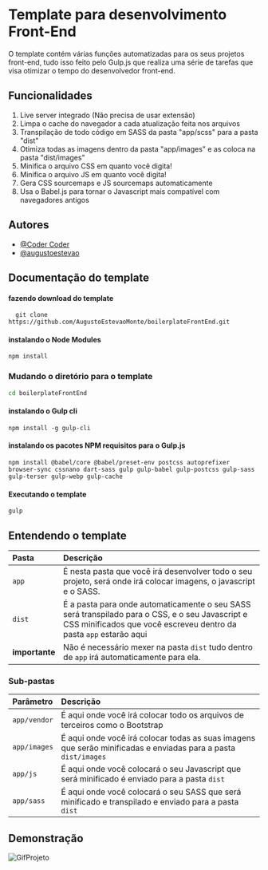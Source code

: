 
# Template para desenvolvimento Front-End

O template contém várias funções automatizadas para os seus projetos front-end, tudo isso feito pelo Gulp.js que realiza uma série de tarefas  que visa otimizar o tempo do desenvolvedor front-end.


## Funcionalidades 
1.  Live server integrado (Não precisa de usar extensão)
2.  Limpa o cache do navegador a cada atualização feita nos arquivos
3. Transpilação de todo código em SASS da pasta "app/scss" para a pasta "dist"
4. Otimiza todas as imagens dentro da pasta "app/images" e as coloca na pasta "dist/images"
5. Minifica o arquivo CSS em quanto você digita!
6. Minifica o arquivo JS em quanto você digita!
7. Gera CSS sourcemaps e JS sourcemaps automaticamente
8. Usa o Babel.js para tornar o Javascript mais compatível com navegadores antigos
## Autores

- [@Coder Coder](https://www.youtube.com/channel/UCzNf0liwUzMN6_pixbQlMhQ)
- [@augustoestevao](https://github.com/AugustoEstevaoMonte)



## Documentação do template

#### fazendo download do template

```git
  git clone https://github.com/AugustoEstevaoMonte/boilerplateFrontEnd.git
```

#### instalando o Node Modules

```npm
npm install
```

### Mudando o diretório para o template

```bash
cd boilerplateFrontEnd
```


#### instalando o Gulp cli

```npm
npm install -g gulp-cli
```

#### instalando os pacotes NPM requisitos para o Gulp.js

```npm
npm install @babel/core @babel/preset-env postcss autoprefixer browser-sync cssnano dart-sass gulp gulp-babel gulp-postcss gulp-sass gulp-terser gulp-webp gulp-cache
```

#### Executando o template

```npm
gulp
```


## Entendendo o template


| Pasta   |  Descrição                           |
| :---------- | :---------------------------------- |
| `app` | É nesta pasta que você irá desenvolver todo o seu projeto, será onde irá colocar imagens, o javascript e o SASS. |
| `dist` | É a pasta para onde automaticamente o seu SASS será transpilado para o CSS, e o seu Javascript e CSS minificados que você escreveu dentro da pasta `app` estarão aqui| 
| **importante** | Não é necessário mexer na pasta `dist` tudo dentro de `app` irá automaticamente para ela. |

### Sub-pastas

| Parâmetro   | Descrição                                   |
| :---------- | :------------------------------------------ |
| `app/vendor`      | É aqui onde você irá colocar todo os arquivos de terceiros como o Bootstrap |
| `app/images` | É aqui  onde você irá colocar todas as suas imagens que serão minificadas e enviadas para a pasta `dist/images`|
| `app/js` | É aqui onde  você colocará o seu Javascript que será minificado é enviado para a pasta `dist` |
| `app/sass` | É aqui onde você colocará o seu SASS que será minificado e transpilado e enviado para a pasta `dist`|




## Demonstração


![GifProjeto](https://github.com/AugustoEstevaoMonte/gifsProjects/blob/main/boilerplateFrontEnd.gif)

